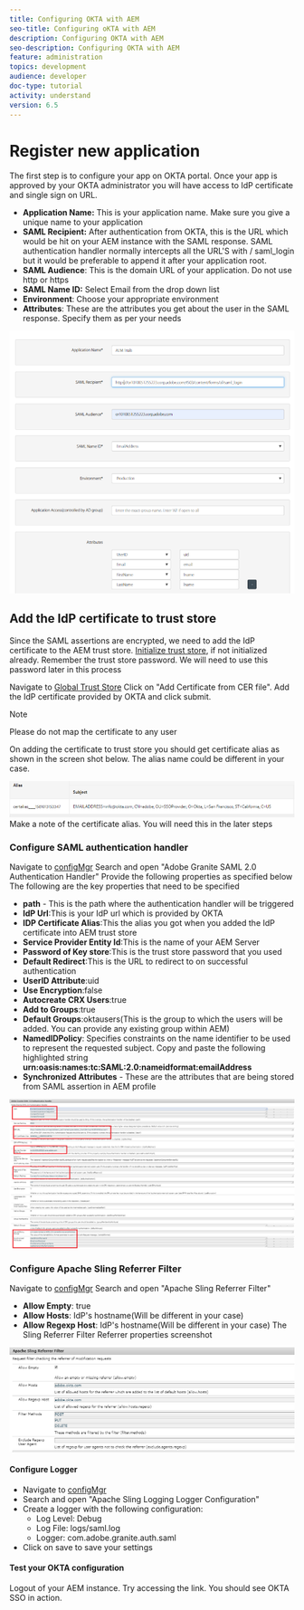 ```yaml
---
title: Configuring OKTA with AEM
seo-title: Configuring oKTA with AEM
description: Configuring OKTA with AEM
seo-description: Configuring OKTA with AEM
feature: administration
topics: development
audience: developer
doc-type: tutorial
activity: understand
version: 6.5
---
```


# Register new application

The first step is to configure your app on OKTA portal. Once your app is approved by your OKTA administrator you will have access to IdP certificate and single sign on URL.

* **Application Name:** This is your application name. Make sure you give a unique name to your application
* **SAML Recipient:** After authentication from OKTA, this is the URL which would be hit on your AEM instance with the SAML response. SAML authentication handler normally intercepts all the URL'S with / saml_login but it would be preferable to append it after your application root.
* **SAML Audience**: This is the domain URL of your application. Do not use http or https
* **SAML Name ID:** Select Email from the drop down list
* **Environment**: Choose your appropriate environment
* **Attributes**: These are the attributes you get about the user in the SAML response. Specify them as per your needs


![okta-application](assets/okta-app-settings.PNG)


## Add the IdP certificate to trust store

Since the SAML assertions are encrypted, we need to add the IdP certificate to the AEM trust store.
[Initialize trust store](http://localhost:4502/libs/granite/security/content/truststore.html), if not initialized already.
Remember the trust store password. We will need to use this password later in this process

Navigate to [Global Trust Store](http://localhost:4502/libs/granite/security/content/truststore.html)
Click on "Add Certificate from CER file". Add the IdP certificate provided by OKTA and click submit.
>[!NOTE]
Please do not map the certificate to any user

 On adding the certificate to trust store you should get certificate alias as shown in the screen shot below. The alias name could be different in your case.

![Certificate-alias](assets/cert-alias.PNG)
Make a note of the certificate alias. You will need this in the later steps


### Configure SAML authentication handler

Navigate to [configMgr](http://localhost:4502/system/console/configMgr)
Search and open "Adobe Granite SAML 2.0 Authentication Handler"
Provide the following properties as specified below
The following are the key properties that need to be specified

* **path** - This is the path where the authentication handler will be triggered
* **IdP Url**:This is your IdP url which is provided by OKTA
* **IDP Certificate Alias**:This the alias you got when you added the IdP certificate into AEM trust store
* **Service Provider Entity Id**:This is the name of your AEM Server
* **Password of Key store**:This is the trust store password that you used 
* **Default Redirect**:This is the URL to redirect to on successful authentication
* **UserID Attribute**:uid
* **Use Encryption**:false
* **Autocreate CRX Users**:true
* **Add to Groups**:true
* **Default Groups**:oktausers(This is the group to which the users will be added. You can provide any existing group within AEM)
* **NamedIDPolicy**: Specifies constraints on the name identifier to be used to represent the requested subject. Copy and paste the following highlighted string **urn:oasis:names:tc:SAML:2.0:nameidformat:emailAddress**
* **Synchronized Attributes** - These are the attributes that are being stored from SAML assertion in AEM profile

![saml-authentication-handler](assets/saml-authentication-settings.PNG)

### Configure Apache Sling Referrer Filter

Navigate to [configMgr](http://localhost:4502/system/console/configMgr)
Search and open "Apache Sling Referrer Filter"

* **Allow Empty**: true
* **Allow Hosts**: IdP's hostname(Will be different in your case)
* **Allow Regexp Host**: IdP's hostname(Will be different in your case)
The Sling Referrer Filter Referrer properties screenshot

![referrer-filter](assets/sling-referrer-filter.PNG)

#### Configure Logger

* Navigate to [configMgr](http://localhost:4502/system/console/configMgr)
* Search and open "Apache Sling Logging Logger Configuration"
* Create a logger with the following configuration:
  * Log Level: Debug
  * Log File: logs/saml.log
  * Logger: com.adobe.granite.auth.saml
* Click on save to save your settings



#### Test your OKTA configuration

Logout of your AEM instance. Try accessing the link. You should see OKTA SSO in action.